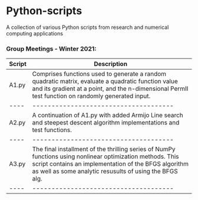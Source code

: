 # Python-scripts
A collection of various Python scripts from research and numerical computing applications

### Group Meetings - Winter 2021:
| Script | Description                  |
| ---- | ------------------------------------- | 
| A1.py | Comprises functions used to generate a random quadratic matrix, evaluate a quadratic function value and its gradient at a point, and the n-dimensional PermII test function on randomly generated input.|
| ---- | ------------------------------------- |
| A2.py | A continuation of A1.py with added Armijo Line search and steepest descent algorithm implementations and test functions. |
| ---- | ------------------------------------- |
| A3.py | The final installment of the thrilling series of NumPy functions using nonlinear optimization methods. This script contains an implementation of the BFGS algorithm as well as some analytic resusults of using the BFGS alg. |
| ---- | ------------------------------------- |


